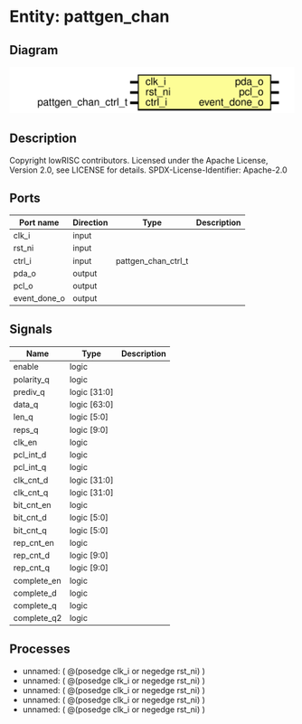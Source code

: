# Entity: pattgen_chan

## Diagram

![Diagram](pattgen_chan.svg "Diagram")
## Description

Copyright lowRISC contributors.
 Licensed under the Apache License, Version 2.0, see LICENSE for details.
 SPDX-License-Identifier: Apache-2.0
 
## Ports

| Port name    | Direction | Type                | Description |
| ------------ | --------- | ------------------- | ----------- |
| clk_i        | input     |                     |             |
| rst_ni       | input     |                     |             |
| ctrl_i       | input     | pattgen_chan_ctrl_t |             |
| pda_o        | output    |                     |             |
| pcl_o        | output    |                     |             |
| event_done_o | output    |                     |             |
## Signals

| Name        | Type         | Description |
| ----------- | ------------ | ----------- |
| enable      | logic        |             |
| polarity_q  | logic        |             |
| prediv_q    | logic [31:0] |             |
| data_q      | logic [63:0] |             |
| len_q       | logic [5:0]  |             |
| reps_q      | logic [9:0]  |             |
| clk_en      | logic        |             |
| pcl_int_d   | logic        |             |
| pcl_int_q   | logic        |             |
| clk_cnt_d   | logic [31:0] |             |
| clk_cnt_q   | logic [31:0] |             |
| bit_cnt_en  | logic        |             |
| bit_cnt_d   | logic [5:0]  |             |
| bit_cnt_q   | logic [5:0]  |             |
| rep_cnt_en  | logic        |             |
| rep_cnt_d   | logic [9:0]  |             |
| rep_cnt_q   | logic [9:0]  |             |
| complete_en | logic        |             |
| complete_d  | logic        |             |
| complete_q  | logic        |             |
| complete_q2 | logic        |             |
## Processes
- unnamed: ( @(posedge clk_i or negedge rst_ni) )
- unnamed: ( @(posedge clk_i or negedge rst_ni) )
- unnamed: ( @(posedge clk_i or negedge rst_ni) )
- unnamed: ( @(posedge clk_i or negedge rst_ni) )
- unnamed: ( @(posedge clk_i or negedge rst_ni) )
